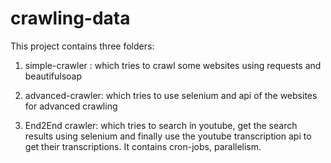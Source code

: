 # crawling-data
This project contains three folders:

1. simple-crawler : which tries to crawl some websites using requests and beautifulsoap

2. advanced-crawler: which tries to use selenium and api of the websites for advanced crawling

3. End2End crawler: which tries to search in youtube, get the search results using selenium and finally use the youtube transcription api to get their transcriptions. It contains cron-jobs, parallelism.
